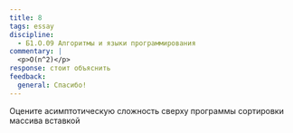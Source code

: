 ```yaml
---
title: 8
tags: essay
discipline:
  - Б1.О.09 Алгоритмы и языки программирования
commentary: |
  <p>O(n^2)</p>
response: стоит объяснить
feedback:
  general: Cпасибо!
---
```


Оцените асимптотическую сложность сверху программы сортировки массива вставкой
